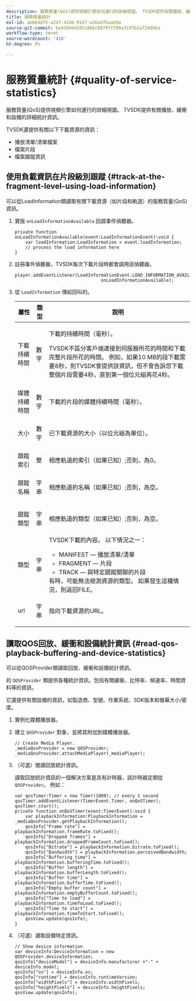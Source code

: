 ```yaml
---
description: 服務質量(QoS)提供視頻引擎如何運行的詳細視圖。 TVSDK提供有關播放、緩衝和設備的詳細統計資訊。
title: 服務質量統計
exl-id: ab664d75-a24f-41d6-91d7-a26ad7baab9a
source-git-commit: be43bbbd1051886c8979ff590a3197b2a7249b6a
workflow-type: tm+mt
source-wordcount: '418'
ht-degree: 0%

---
```


# 服務質量統計 {#quality-of-service-statistics}

服務質量(QoS)提供視頻引擎如何運行的詳細視圖。 TVSDK提供有關播放、緩衝和設備的詳細統計資訊。

TVSDK還提供有關以下下載資源的資訊：

* 播放清單/清單檔案
* 檔案片段
* 檔案跟蹤資訊

## 使用負載資訊在片段級別跟蹤 {#track-at-the-fragment-level-using-load-information}

可以從LoadInformation類讀取有關下載資源（如片段和軌道）的服務質量(QoS)資訊。

1. 實施 `onLoadInformationAvailable` 回調事件偵聽器。

   ```
   private function onLoadInformationAvailable(event:LoadInformationEvent):void { 
       var loadInformation:LoadInformation = event.loadInformation; 
       // process the load information here     
   }
   ```

1. 註冊事件偵聽器，TVSDK每次下載片段時都會調用該偵聽器。

   ```
   player.addEventListener(LoadInformationEvent.LOAD_INFORMATION_AVAILABLE,  
                                    onLoadInformationAvailable);
   ```

1. 從 `LoadInformation` 傳給回叫的。

   <table id="table_75E61A2EB25E435DB631166A7FF64757"> 
   <thead> 
   <tr> 
      <th colname="col01" class="entry"> 屬性 </th> 
      <th colname="col1" class="entry"> 類型 </th> 
      <th colname="col2" class="entry"> 說明 </th> 
   </tr> 
   </thead>
   <tbody> 
   <tr> 
      <td colname="col01"> <span class="codeph"> 下載持續時間 </span> </td> 
      <td colname="col1"> <p>數字 </p> </td> 
      <td colname="col2"> <p>下載的持續時間（毫秒）。 </p> <p>TVSDK不區分客戶端連接到伺服器所花的時間和下載完整片段所花的時間。 例如，如果10 MB的段下載需要8秒，則TVSDK會提供該資訊，但不會告訴您下載整個片段需要4秒，直到第一個位元組再花4秒。 </p> </td> 
   </tr> 
   <tr> 
      <td colname="col01"> <span class="codeph"> 媒體持續時間 </span> </td> 
      <td colname="col1"> <p>數字 </p> </td> 
      <td colname="col2"> 下載的片段的媒體持續時間（毫秒）。 </td> 
   </tr> 
   <tr> 
      <td colname="col01"> <span class="codeph"> 大小 </span> </td> 
      <td colname="col1"> <p>數字 </p> </td> 
      <td colname="col2"> 已下載資源的大小（以位元組為單位）。 </td> 
   </tr> 
   <tr> 
      <td colname="col01"> <span class="codeph"> 跟蹤索引 </span> </td> 
      <td colname="col1"> <p>整 </p> </td> 
      <td colname="col2"> 相應軌道的索引（如果已知）;否則，為0。 </td> 
   </tr> 
   <tr> 
      <td colname="col01"> <span class="codeph"> 跟蹤名稱 </span> </td> 
      <td colname="col1"> <p>字串 </p> </td> 
      <td colname="col2"> 相應軌道的名稱（如果已知）;否則，為空。 </td> 
   </tr> 
   <tr> 
      <td colname="col01"> <span class="codeph"> 跟蹤類型 </span> </td> 
      <td colname="col1"> <p>字串 </p> </td> 
      <td colname="col2"> 相應軌道的類型（如果已知）;否則，為空。 </td> 
   </tr> 
   <tr> 
      <td colname="col01"> <span class="codeph"> 類型 </span> </td> 
      <td colname="col1"> <p>字串 </p> </td> 
      <td colname="col2"> TVSDK下載的內容。 以下情況之一： 
      <ul id="ul_FA02F42D109344F4866073908CA4E835"> 
      <li id="li_0E2D3EBCAB58477FB5EA526C54FACFFB">MANIFEST — 播放清單/清單 </li> 
      <li id="li_D7894C2F0CB64C909C6398288EA5683A">FRAGMENT — 片段 </li> 
      <li id="li_4D4FEDB7704C411B80891B5028B0C20E">TRACK — 與特定跟蹤關聯的片段 </li> 
      </ul> 有時，可能無法檢測資源的類型。 如果發生這種情況，則返回FILE。 </td> 
   </tr> 
   <tr> 
      <td colname="col01"> <span class="codeph"> url </span> </td> 
      <td colname="col1"> <p>字串 </p> </td> 
      <td colname="col2"> 指向下載資源的URL。 </td> 
   </tr> 
   </tbody> 
   </table>

## 讀取QOS回放、緩衝和設備統計資訊 {#read-qos-playback-buffering-and-device-statistics}

可以從QOSProvider類讀取回放、緩衝和設備統計資訊。

的 `QOSProvider` 類提供各種統計資訊，包括有關緩衝、比特率、幀速率、時間資料等的資訊。

它還提供有關設備的資訊，如製造商、型號、作業系統、SDK版本和螢幕大小/密度。

1. 實例化媒體播放器。
1. 建立 `QOSProvider` 對象，並將其附加到媒體播放器。

   ```
   // Create Media Player. 
   _mediaQosProvider = new QOSProvider; 
   _mediaQosProvider.attachMediaPlayer(_mediaPlayer);
   ```

1. （可選）閱讀回放統計資訊。

   讀取回放統計資訊的一個解決方案是具有計時器，該計時器定期從 `QOSProvider`。 例如：

   ```
   var qosTimer:Timer = new Timer(1000); // every 1 second  
   qosTimer.addEventListener(TimerEvent.Timer, onQoSTimer);  
   qosTimer.start(); 
   private function onQoSTimer(event:TimerEvent):void { 
       var playbackInformation:PlaybackInformation = _mediaQosProvider.getPlaybackInformation(); 
       qosInfo["Frame rate"] = playbackInformation.frameRate.toFixed();  
       qosInfo["Dropped frames"] = playbackInformation.droppedFrameCount.toFixed(); 
       qosInfo["Bitrate"] = playbackInformation.bitrate.toFixed(); 
       qosInfo["Bandwidth"] = playbackInformation.perceivedBandwidth; 
       qosInfo["Buffering time"] = playbackInformation.bufferingTime.toFixed(); 
       qosInfo["Buffer length"] = playbackInformation.bufferLength.toFixed();  
       qosInfo["Buffer time"] = playbackInformation.bufferTime.toFixed(); 
       qosInfo["Empty buffer count"] = playbackInformation.emptyBufferCount.toFixed();  
       qosInfo["Time to load"] = playbackInformation.timeToLoad.toFixed();  
       qosInfo["Time to start"] = playbackInformation.timeToStart.toFixed(); 
       qosView.update(qosInfo); 
   }
   ```

1. （可選）讀取設備特定資訊。

   ```
   // Show device information 
   var deviceInfo:DeviceInformation = new QOSProvider.deviceInformation; 
   qosInfo["deviceModel"] = deviceInfo.manufacturer +"-" + deviceInfo.model; 
   qosInfo["os"] = deviceInfo.os;  
   qosInfo["runtime"] = deviceInfo.runtimeVersion;  
   qosInfo["widthPixels"] = deviceInfo.widthPixels;  
   qosInfo["heightPixels"] = deviceInfo.heightPixels; 
   qosView.update(qosInfo); 
   ```
